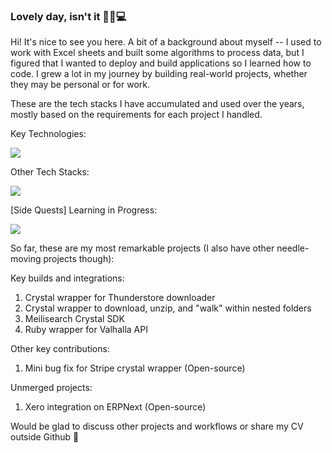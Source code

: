 ### Lovely day, isn't it 🌙🦉💻 

Hi! It's nice to see you here. A bit of a background about myself -- I used to work with Excel sheets and built some algorithms to process data, but I figured that I wanted to deploy and build applications so I learned how to code. I grew a lot in my journey by building real-world projects, whether they may be personal or for work.

These are the tech stacks I have accumulated and used over the years, mostly based on the requirements for each project I handled.

Key Technologies:
<p>
  <a href="https://skillicons.dev">
    <img src="https://skillicons.dev/icons?i=ruby,rails,crystal,postgres,redis" />
  </a>
</p>

Other Tech Stacks:
<p>
  <a href="https://skillicons.dev">
    <img src="https://skillicons.dev/icons?i=js,py,docker,css,tailwind,linux" />
  </a>
</p>

[Side Quests] Learning in Progress:
<p>
  <a href="https://skillicons.dev">
    <img src="https://skillicons.dev/icons?i=go" />
  </a>
</p>

So far, these are my most remarkable projects (I also have other needle-moving projects though):

Key builds and integrations:
1. Crystal wrapper for Thunderstore downloader
2. Crystal wrapper to download, unzip, and "walk" within nested folders
3. Meilisearch Crystal SDK
4. Ruby wrapper for Valhalla API

Other key contributions:
1. Mini bug fix for Stripe crystal wrapper (Open-source)

Unmerged projects:
1. Xero integration on ERPNext (Open-source)

Would be glad to discuss other projects and workflows or share my CV outside Github :rocket:
